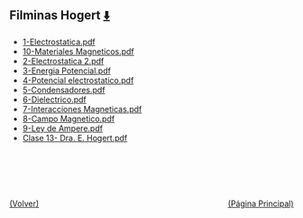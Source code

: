 
<html>
<body>
<h2>Filminas Hogert <a href="https://downgit.github.io/#/home?url=https://github.com/Apuntes-FIUBA/Apuntes-Electronica/tree/main/82 - Física/8202 - Fisica II/Clases/Filminas Hogert" style="font-size:20px">  ⬇️ </a></h2>
<ul>
    <li><a href="1-Electrostatica.pdf">1-Electrostatica.pdf</a></li>
    <li><a href="10-Materiales Magneticos.pdf">10-Materiales Magneticos.pdf</a></li>
    <li><a href="2-Electrostatica 2.pdf">2-Electrostatica 2.pdf</a></li>
    <li><a href="3-Energia Potencial.pdf">3-Energia Potencial.pdf</a></li>
    <li><a href="4-Potencial electrostatico.pdf">4-Potencial electrostatico.pdf</a></li>
    <li><a href="5-Condensadores.pdf">5-Condensadores.pdf</a></li>
    <li><a href="6-Dielectrico.pdf">6-Dielectrico.pdf</a></li>
    <li><a href="7-Interacciones Magneticas.pdf">7-Interacciones Magneticas.pdf</a></li>
    <li><a href="8-Campo Magnetico.pdf">8-Campo Magnetico.pdf</a></li>
    <li><a href="9-Ley de Ampere.pdf">9-Ley de Ampere.pdf</a></li>
    <li><a href="Clase 13- Dra. E. Hogert.pdf">Clase 13- Dra. E. Hogert.pdf</a></li>
</ul>
</body>
</html>



<br><br><br><br><br><a href="../" style="float: left">(Volver)</a> <a href="https://apuntes-fiuba.github.io/Apuntes-Electronica" style="float: right">(Página Principal)</a>
